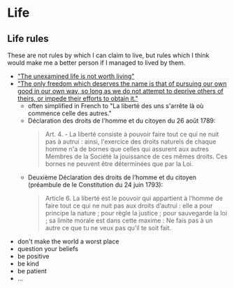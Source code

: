 # Life

## Life rules

These are not rules by which I can claim to live, but rules which I think would make me a better person if I managed to lived by them.

- ["The unexamined life is not worth living"](https://en.wikipedia.org/wiki/The_unexamined_life_is_not_worth_living)
- ["The only freedom which deserves the name is that of pursuing our own good in our own way, so long as we do not attempt to deprive others of theirs, or impede their efforts to obtain it."](http://www.brainyquote.com/quotes/quotes/j/johnstuart118077.html)
    - often simplified in French to "La liberté des uns s'arrête là où commence celle des autres."
    - Déclaration des droits de l'homme et du citoyen du 26 août 1789:
        > Art. 4. - La liberté consiste à pouvoir faire tout ce qui ne nuit pas à autrui : ainsi, l'exercice des droits naturels de chaque homme n'a de bornes que celles qui assurent aux autres Membres de la Société la jouissance de ces mêmes droits. Ces bornes ne peuvent être déterminées que par la Loi.
    - Deuxième Déclaration des droits de l’homme et du citoyen (préambule de le Constitution du 24 juin 1793):
        > Article 6. La liberté est le pouvoir qui appartient à l’homme de faire tout ce qui ne nuit pas aux droits d’autrui : elle a pour principe la nature ; pour règle la justice ; pour sauvegarde la loi ; sa limite morale est dans cette maxime : Ne fais pas à un autre ce que tu ne veux pas qu’il te soit fait.
- don't make the world a worst place
- question your beliefs
- be positive
- be kind
- be patient
- …
